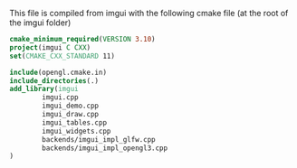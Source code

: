 This file is compiled from imgui with the following cmake file
(at the root of the imgui folder)

```cmake
cmake_minimum_required(VERSION 3.10)
project(imgui C CXX)
set(CMAKE_CXX_STANDARD 11)

include(opengl.cmake.in)
include_directories(.)
add_library(imgui
        imgui.cpp
        imgui_demo.cpp
        imgui_draw.cpp
        imgui_tables.cpp
        imgui_widgets.cpp
        backends/imgui_impl_glfw.cpp
        backends/imgui_impl_opengl3.cpp
)
```
